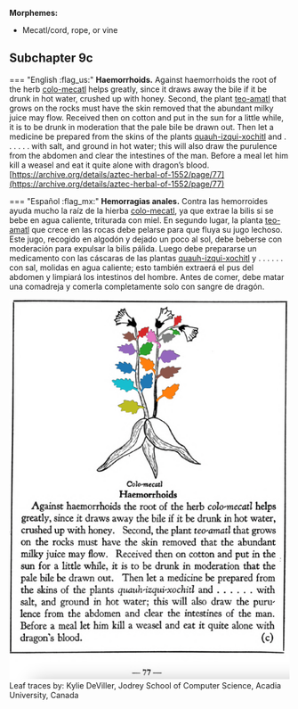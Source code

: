 
**Morphemes:**

- Mecatl/cord, rope, or vine

## Subchapter 9c  

=== "English :flag_us:"
    **Haemorrhoids.** Against haemorrhoids the root of the herb [colo-mecatl](Colo-mecatl.md) helps greatly, since it draws away the bile if it be drunk in hot water, crushed up with honey. Second, the plant [teo-amatl](Teo-amatl.md) that grows on the rocks must have the skin removed that the abundant milky juice may flow. Received then on cotton and put in the sun for a little while, it is to be drunk in moderation that the pale bile be drawn out. Then let a medicine be prepared from the skins of the plants [quauh-izqui-xochitl](Quauh-izqui-xochitl.md) and . . . . . . with salt, and ground in hot water; this will also draw the purulence from the abdomen and clear the intestines of the man. Before a meal let him kill a weasel and eat it quite alone with dragon’s blood.  
    [https://archive.org/details/aztec-herbal-of-1552/page/77](https://archive.org/details/aztec-herbal-of-1552/page/77)  


=== "Español :flag_mx:"
    **Hemorragias anales.** Contra las hemorroides ayuda mucho la raíz de la hierba [colo-mecatl](Colo-mecatl.md), ya que extrae la bilis si se bebe en agua caliente, triturada con miel. En segundo lugar, la planta [teo-amatl](Teo-amatl.md) que crece en las rocas debe pelarse para que fluya su jugo lechoso. Este jugo, recogido en algodón y dejado un poco al sol, debe beberse con moderación para expulsar la bilis pálida. Luego debe prepararse un medicamento con las cáscaras de las plantas [quauh-izqui-xochitl](Quauh-izqui-xochitl.md) y . . . . . . con sal, molidas en agua caliente; esto también extraerá el pus del abdomen y limpiará los intestinos del hombre. Antes de comer, debe matar una comadreja y comerla completamente solo con sangre de dragón.  

![K_ID079_p077_01_Colo-mecatl.png](assets/K_ID079_p077_01_Colo-mecatl.png)  
Leaf traces by: Kylie DeViller, Jodrey School of Computer Science, Acadia University, Canada  

